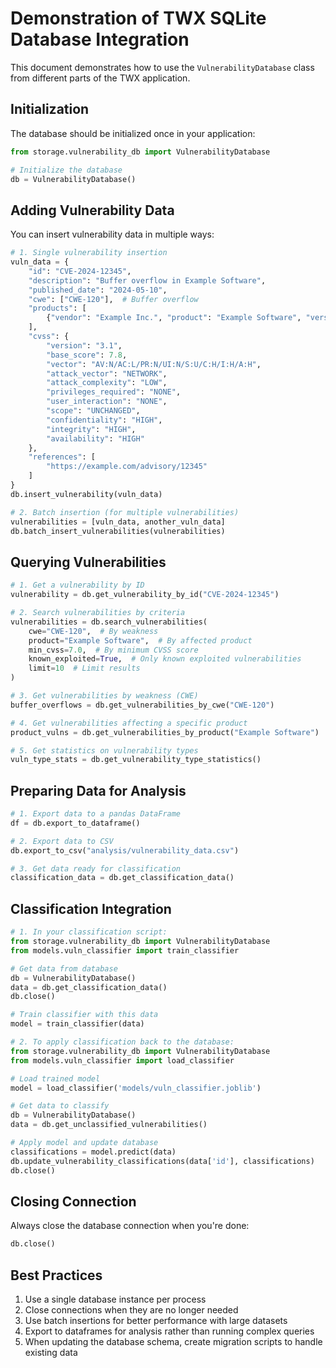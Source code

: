 # Demonstration of TWX SQLite Database Integration

This document demonstrates how to use the `VulnerabilityDatabase` class from different parts of the TWX application.

## Initialization

The database should be initialized once in your application:

```python
from storage.vulnerability_db import VulnerabilityDatabase

# Initialize the database
db = VulnerabilityDatabase()
```

## Adding Vulnerability Data

You can insert vulnerability data in multiple ways:

```python
# 1. Single vulnerability insertion
vuln_data = {
    "id": "CVE-2024-12345",
    "description": "Buffer overflow in Example Software",
    "published_date": "2024-05-10",
    "cwe": ["CWE-120"],  # Buffer overflow
    "products": [
        {"vendor": "Example Inc.", "product": "Example Software", "version": "1.2.3"}
    ],
    "cvss": {
        "version": "3.1",
        "base_score": 7.8,
        "vector": "AV:N/AC:L/PR:N/UI:N/S:U/C:H/I:H/A:H",
        "attack_vector": "NETWORK",
        "attack_complexity": "LOW",
        "privileges_required": "NONE",
        "user_interaction": "NONE",
        "scope": "UNCHANGED",
        "confidentiality": "HIGH",
        "integrity": "HIGH",
        "availability": "HIGH"
    },
    "references": [
        "https://example.com/advisory/12345"
    ]
}
db.insert_vulnerability(vuln_data)

# 2. Batch insertion (for multiple vulnerabilities)
vulnerabilities = [vuln_data, another_vuln_data]
db.batch_insert_vulnerabilities(vulnerabilities)
```

## Querying Vulnerabilities

```python
# 1. Get a vulnerability by ID
vulnerability = db.get_vulnerability_by_id("CVE-2024-12345")

# 2. Search vulnerabilities by criteria
vulnerabilities = db.search_vulnerabilities(
    cwe="CWE-120",  # By weakness
    product="Example Software",  # By affected product
    min_cvss=7.0,  # By minimum CVSS score
    known_exploited=True,  # Only known exploited vulnerabilities
    limit=10  # Limit results
)

# 3. Get vulnerabilities by weakness (CWE)
buffer_overflows = db.get_vulnerabilities_by_cwe("CWE-120")

# 4. Get vulnerabilities affecting a specific product
product_vulns = db.get_vulnerabilities_by_product("Example Software")

# 5. Get statistics on vulnerability types
vuln_type_stats = db.get_vulnerability_type_statistics()
```

## Preparing Data for Analysis

```python
# 1. Export data to a pandas DataFrame
df = db.export_to_dataframe()

# 2. Export data to CSV
db.export_to_csv("analysis/vulnerability_data.csv")

# 3. Get data ready for classification
classification_data = db.get_classification_data()
```

## Classification Integration

```python
# 1. In your classification script:
from storage.vulnerability_db import VulnerabilityDatabase
from models.vuln_classifier import train_classifier

# Get data from database
db = VulnerabilityDatabase()
data = db.get_classification_data()
db.close()

# Train classifier with this data
model = train_classifier(data)

# 2. To apply classification back to the database:
from storage.vulnerability_db import VulnerabilityDatabase
from models.vuln_classifier import load_classifier

# Load trained model
model = load_classifier('models/vuln_classifier.joblib')

# Get data to classify
db = VulnerabilityDatabase()
data = db.get_unclassified_vulnerabilities()

# Apply model and update database
classifications = model.predict(data)
db.update_vulnerability_classifications(data['id'], classifications)
db.close()
```

## Closing Connection

Always close the database connection when you're done:

```python
db.close()
```

## Best Practices

1. Use a single database instance per process
2. Close connections when they are no longer needed
3. Use batch insertions for better performance with large datasets
4. Export to dataframes for analysis rather than running complex queries
5. When updating the database schema, create migration scripts to handle existing data
